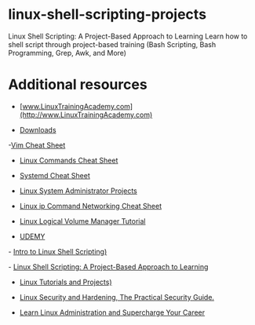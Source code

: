 # linux-shell-scripting-projects
Linux Shell Scripting: A Project-Based Approach to Learning Learn how to shell script through project-based training (Bash Scripting, Bash Programming, Grep, Awk, and More)

# Additional resources

- [www.LinuxTrainingAcademy.com](http://www.LinuxTrainingAcademy.com)

- [Downloads](http://mirror.linuxtrainingacademy.com)

-[Vim Cheat Sheet](https://www.linuxtrainingacademy.com/vim-cheat-sheet/)

- [Linux Commands Cheat Sheet](https://www.linuxtrainingacademy.com/linux-commands-cheat-sheet/)

- [Systemd Cheat Sheet](https://www.linuxtrainingacademy.com/systemd-cheat-sheet/)

- [Linux System Administrator Projects](https://www.linuxtrainingacademy.com/linux-projects/)

- [Linux ip Command Networking Cheat Sheet](https://www.linuxtrainingacademy.com/linux-ip-command-networking-cheat-sheet/)

- [Linux Logical Volume Manager Tutorial](https://www.linuxtrainingacademy.com/lvm/)

- [UDEMY](https://www.udemy.com/)

- [Intro to Linux Shell Scripting)](https://www.udemy.com/linux-shell-scripting-free/learn/v4/)

- [Linux Shell Scripting: A Project-Based Approach to Learning](https://www.udemy.com/linux-shell-scripting-projects/learn/v4/)

- [Linux Tutorials and Projects)](https://www.udemy.com/linux-tutorials/learn/v4/)
- [Linux Security and Hardening, The Practical Security Guide.](https://www.udemy.com/linux-security/learn/v4/)

- [Learn Linux Administration and Supercharge Your Career](https://www.udemy.com/linux-administration/learn/v4/)
